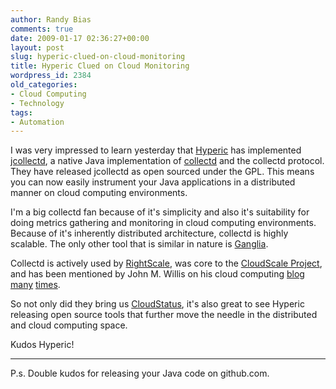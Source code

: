 ```yaml
---
author: Randy Bias
comments: true
date: 2009-01-17 02:36:27+00:00
layout: post
slug: hyperic-clued-on-cloud-monitoring
title: Hyperic Clued on Cloud Monitoring
wordpress_id: 2384
old_categories:
- Cloud Computing
- Technology
tags:
- Automation
---
```


I was very impressed to learn yesterday that [Hyperic](http://www.hyperic.com) has implemented [jcollectd](http://support.hyperic.com/display/hypcomm/jcollectd), a native Java implementation of [collectd](http://collectd.org/) and the collectd protocol.  They have released jcollectd as open sourced under the GPL.  This means you can now easily instrument your Java applications in a distributed manner on cloud computing environments.

I'm a big collectd fan because of it's simplicity and also it's suitability for doing metrics gathering and monitoring in cloud computing environments.  Because of it's inherently distributed architecture, collectd is highly scalable.  The only other tool that is similar in nature is [Ganglia](http://ganglia.info/).

Collectd is actively used by [RightScale](http://www.rightscale.com), was core to the [CloudScale Project](http://neotactics.com/cloudscale), and has been mentioned by John M. Willis on his cloud computing [blog many](http://www.johnmwillis.com/other/tools-to-use-in-the-cloud/) [times](http://www.johnmwillis.com/monitoring/possible-cloud-monitoring-tools/).

So not only did they bring us [CloudStatus](http://www.cloudstatus.com/), it's also great to see Hyperic releasing open source tools that further move the needle in the distributed and cloud computing space.

Kudos Hyperic!


* * *


P.s.  Double kudos for releasing your Java code on github.com.
